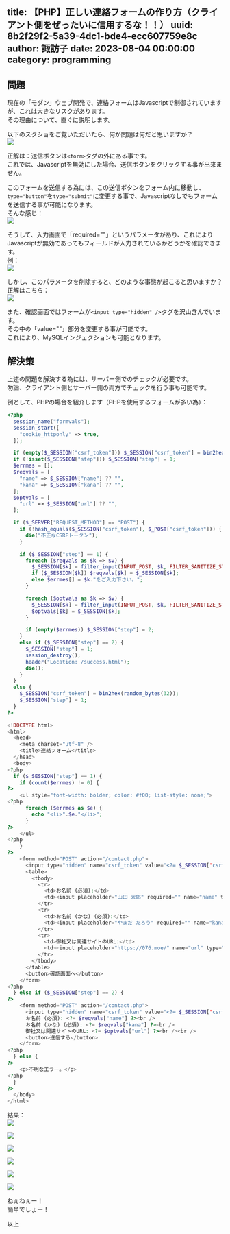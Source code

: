 title: 【PHP】正しい連絡フォームの作り方（クライアント側をぜったいに信用するな！！）
uuid: 8b2f29f2-5a39-4dc1-bde4-ecc607759e8c
author: 諏訪子
date: 2023-08-04 00:00:00
category: programming
----
## 問題
現在の「モダン」ウェブ開発で、連絡フォームはJavascriptで制御されていますが、これは大きなリスクがあります。\
その理由について、直ぐに説明します。

以下のスクショをご覧いただいたら、何が問題は何だと思いますか？\
[![](https://ass.technicalsuwako.moe/fuanform1.png)](https://ass.technicalsuwako.moe/fuanform1.png)

正解は：送信ボタンは`<form>`タグの外にある事です。\
これでは、Javascriptを無効にした場合、送信ボタンをクリックする事が出来ません。

このフォームを送信する為には、この送信ボタンをフォーム内に移動し、`type="button"`を`type="submit"`に変更する事で、Javascriptなしでもフォームを送信する事が可能になります。\
そんな感じ：\
[![](https://ass.technicalsuwako.moe/fuanform2.png)](https://ass.technicalsuwako.moe/fuanform2.png)

そうして、入力画面で「required=""」というパラメータがあり、これによりJavascriptが無効であってもフィールドが入力されているかどうかを確認できます。\
例：\
[![](https://ass.technicalsuwako.moe/fuanform3.png)](https://ass.technicalsuwako.moe/fuanform3.png)

しかし、このパラメータを削除すると、どのような事態が起こると思いますか？\
正解はこちら：\
[![](https://ass.technicalsuwako.moe/fuanform4.png)](https://ass.technicalsuwako.moe/fuanform4.png)

また、確認画面ではフォームが`<input type="hidden" />`タグを沢山含んでいます。\
その中の「value=""」部分を変更する事が可能です。\
これにより、MySQLインジェクションも可能となります。

## 解決策

上述の問題を解決する為には、サーバー側でのチェックが必要です。\
勿論、クライアント側とサーバー側の両方でチェックを行う事も可能です。

例として、PHPの場合を紹介します（PHPを使用するフォームが多い為）：

```php
<?php
  session_name("formvals");
  session_start([
    "cookie_httponly" => true,
  ]);

  if (empty($_SESSION["csrf_token"])) $_SESSION["csrf_token"] = bin2hex(random_bytes(32));
  if (!isset($_SESSION["step"])) $_SESSION["step"] = 1;
  $errmes = [];
  $reqvals = [
    "name" => $_SESSION["name"] ?? "",
    "kana" => $_SESSION["kana"] ?? "",
  ];
  $optvals = [
    "url" => $_SESSION["url"] ?? "",
  ];

  if ($_SERVER["REQUEST_METHOD"] == "POST") {
    if (!hash_equals($_SESSION["csrf_token"], $_POST["csrf_token"])) {
      die("不正なCSRFトークン");
    }

    if ($_SESSION["step"] == 1) {
      foreach ($reqvals as $k => $v) {
        $_SESSION[$k] = filter_input(INPUT_POST, $k, FILTER_SANITIZE_STRING);
        if ($_SESSION[$k]) $reqvals[$k] = $_SESSION[$k];
        else $errmes[] = $k."をご入力下さい。";
      }

      foreach ($optvals as $k => $v) {
        $_SESSION[$k] = filter_input(INPUT_POST, $k, FILTER_SANITIZE_STRING);
        $optvals[$k] = $_SESSION[$k];
      }

      if (empty($errmes)) $_SESSION["step"] = 2;
    }
    else if ($_SESSION["step"] == 2) {
      $_SESSION["step"] = 1;
      session_destroy();
      header("Location: /success.html");
      die();
    }
  }
  else {
    $_SESSION["csrf_token"] = bin2hex(random_bytes(32));
    $_SESSION["step"] = 1;
  }
?>

<!DOCTYPE html>
<html>
  <head>
    <meta charset="utf-8" />
    <title>連絡フォーム</title>
  </head>
  <body>
<?php
  if ($_SESSION["step"] == 1) {
    if (count($errmes) != 0) {
?>
    <ul style="font-width: bolder; color: #f00; list-style: none;">
<?php
      foreach ($errmes as $e) {
        echo "<li>".$e."</li>";
      }
?>
    </ul>
<?php
    }
?>
    <form method="POST" action="/contact.php">
      <input type="hidden" name="csrf_token" value="<?= $_SESSION['csrf_token'] ?>">
      <table>
        <tbody>
          <tr>
            <td>お名前 (必須):</td>
            <td><input placeholder="山田 太郎" required="" name="name" type="text" value="<?= $reqvals["name"] ?>" /></td>
          </tr>
          <tr>
            <td>お名前 (かな) (必須):</td>
            <td><input placeholder="やまだ たろう" required="" name="kana" type="text" value="<?= $reqvals["kana"] ?>" /></td>
          </tr>
          <tr>
            <td>御社又は関連サイトのURL:</td>
            <td><input placeholder="https://076.moe/" name="url" type="text" value="<?= $optvals["url"] ?>" /></td>
          </tr>
        </tbody>
      </table>
      <button>確認画面へ</button>
    </form>
<?php
  } else if ($_SESSION["step"] == 2) {
?>
    <form method="POST" action="/contact.php">
      <input type="hidden" name="csrf_token" value="<?= $_SESSION['csrf_token'] ?>">
      お名前 (必須): <?= $reqvals["name"] ?><br />
      お名前 (かな) (必須): <?= $reqvals["kana"] ?><br />
      御社又は関連サイトのURL: <?= $optvals["url"] ?><br /><br />
      <button>送信する</button>
    </form>
<?php
  } else {
?>
    <p>不明なエラー。</p>
<?php
  }
?>
  </body>
</html>
```

結果：\
[![](https://ass.technicalsuwako.moe/anzenform1.png)](https://ass.technicalsuwako.moe/anzenform1.png)

[![](https://ass.technicalsuwako.moe/anzenform2.png)](https://ass.technicalsuwako.moe/anzenform2.png)

[![](https://ass.technicalsuwako.moe/anzenform3.png)](https://ass.technicalsuwako.moe/anzenform3.png)

[![](https://ass.technicalsuwako.moe/anzenform4.png)](https://ass.technicalsuwako.moe/anzenform4.png)

[![](https://ass.technicalsuwako.moe/anzenform5.png)](https://ass.technicalsuwako.moe/anzenform5.png)

[![](https://ass.technicalsuwako.moe/anzenform6.png)](https://ass.technicalsuwako.moe/anzenform6.png)

ねぇねぇー！\
簡単でしょー！

以上
